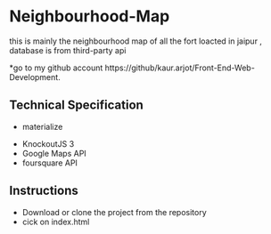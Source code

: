# Neighbourhood-Map

<p>this is mainly the neighbourhood map of all the fort loacted in jaipur , database is from third-party api</p>
*go to my github account https://github/kaur.arjot/Front-End-Web-Development.

## Technical Specification
* materialize
+ KnockoutJS 3
+ Google Maps API
+ foursquare API

## Instructions
+ Download or clone the project from the repository
+ cick on index.html 


